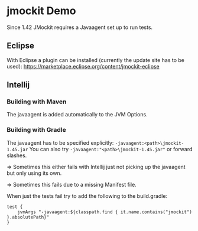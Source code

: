 # jmockit Demo

Since 1.42 JMockit requires a Javaagent set up to run tests. 

## Eclipse
With Eclipse a plugin can be installed (currently the update site has to be used):
https://marketplace.eclipse.org/content/jmockit-eclipse 

## Intellij

### Building with Maven
The javaagent is added automatically to the JVM Options.

### Building with Gradle
The javaagent has to be specified explicitly:
`-javaagent:<path>\jmockit-1.45.jar`
You can also try `-javaagent:"<path>\jmockit-1.45.jar"` or forward slashes.

 => Sometimes this either fails with Intellij just not picking up the javaagent but only using its own.
 
 => Sometimes this fails due to a missing Manifest file.


When just the tests fail try to add the following to the build.gradle:

    test {
        jvmArgs "-javaagent:${classpath.find { it.name.contains("jmockit") }.absolutePath}"
    }
